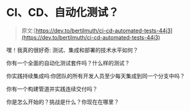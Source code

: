 # CI、CD、自动化测试？

> 原文:[https://dev.to/bertilmuth/ci-cd-automated-tests-44j3](https://dev.to/bertilmuth/ci-cd-automated-tests-44j3)

嘿！我真的很好奇:
测试、集成和部署的技术水平如何？

你有一个全面的自动化测试套件吗？什么样的测试？

你实践持续集成吗:你团队的所有开发人员至少每天集成到同一个分支中吗？

你有一个构建管道并实践连续交付吗？

你是怎么开始的？挑战是什么？你现在在哪里？